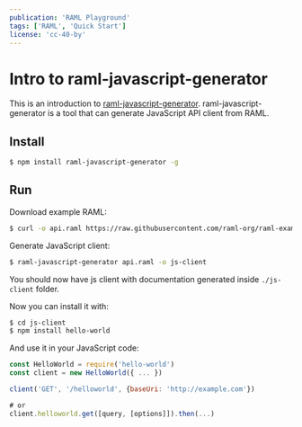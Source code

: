 ```yaml
---
publication: 'RAML Playground'
tags: ['RAML', 'Quick Start']
license: 'cc-40-by'
---
```


# Intro to raml-javascript-generator

This is an introduction to [raml-javascript-generator](https://github.com/mulesoft-labs/raml-javascript-generator). raml-javascript-generator is a tool that can generate JavaScript API client from RAML.

## Install


```sh
$ npm install raml-javascript-generator -g
```

## Run

Download example RAML:

```sh
$ curl -o api.raml https://raw.githubusercontent.com/raml-org/raml-examples/master/helloworld/helloworld.raml
```

Generate JavaScript client:

```sh
$ raml-javascript-generator api.raml -o js-client
```

You should now have js client with documentation generated inside `./js-client` folder.

Now you can install it with:

```sh
$ cd js-client
$ npm install hello-world
```

And use it in your JavaScript code:

```js
const HelloWorld = require('hello-world')
const client = new HelloWorld({ ... })

client('GET', '/helloworld', {baseUri: 'http://example.com'})

# or
client.helloworld.get([query, [options]]).then(...)
```